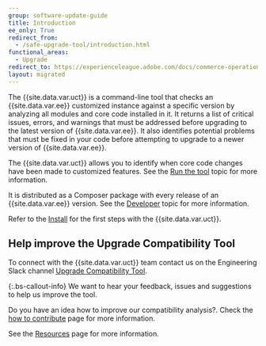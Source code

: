 ```yaml
---
group: software-update-guide
title: Introduction
ee_only: True
redirect_from:
  - /safe-upgrade-tool/introduction.html
functional_areas:
  - Upgrade
redirect_to: https://experienceleague.adobe.com/docs/commerce-operations/upgrade-guide/upgrade-compatibility-tool/overview.html?lang=en
layout: migrated
---
```


The {{site.data.var.uct}} is a command-line tool that checks an {{site.data.var.ee}} customized instance against a specific version by analyzing all modules and core code installed in it. It returns a list of critical issues, errors, and warnings that must be addressed before upgrading to the latest version of {{site.data.var.ee}}. It also identifies potential problems that must be fixed in your code before attempting to upgrade to a newer version of {{site.data.var.ee}}.

The {{site.data.var.uct}} allows you to identify when core code changes have been made to customized features. See the [Run the tool](https://experienceleague.adobe.com/docs/commerce-operations/upgrade-guide/upgrade-compatibility-tool/run.html) topic for more information.

It is distributed as a Composer package with every release of an {{site.data.var.ee}} version. See the [Developer](https://experienceleague.adobe.com/docs/commerce-operations/upgrade-guide/upgrade-compatibility-tool/developer.html) topic for more information.

Refer to the [Install](https://experienceleague.adobe.com/docs/commerce-operations/upgrade-guide/upgrade-compatibility-tool/install.html) for the first steps with the {{site.data.var.uct}}.

## Help improve the Upgrade Compatibility Tool

To connect with the {{site.data.var.uct}} team contact us on the Engineering Slack channel [Upgrade Compatibility Tool](https://magentocommeng.slack.com/archives/C019Y143U9F).

{:.bs-callout-info}
We want to hear your feedback, issues and suggestions to help us improve the tool.

Do you have an idea how to improve our compatibility analysis?. Check the [how to contribute]({{site.baseurl}}/guides/v2.4/coding-standards/contributing.html) page for more information.

See the [Resources]({{site.baseurl}}/community/resources/resources.html) page for more information.
